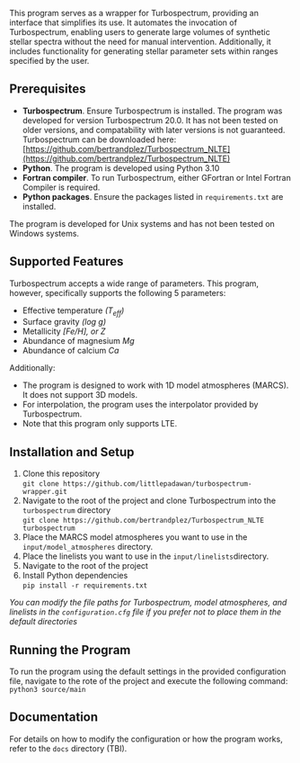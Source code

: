 This program serves as a wrapper for Turbospectrum, providing an interface that simplifies its use. It automates the invocation of Turbospectrum, enabling users to generate large volumes of synthetic stellar spectra without the need for manual intervention. Additionally, it includes functionality for generating stellar parameter sets within ranges specified by the user. 

## Prerequisites
- **Turbospectrum**. Ensure Turbospectrum is installed. The program was developed for version Turbospectrum 20.0. It has not been tested on older versions, and compatability with later versions is not guaranteed. Turbospectrum can be downloaded here: [https://github.com/bertrandplez/Turbospectrum_NLTE](https://github.com/bertrandplez/Turbospectrum_NLTE)
- **Python**. The program is developed using Python 3.10
- **Fortran compiler**. To run Turbospectrum, either GFortran or Intel Fortran Compiler is required.
- **Python packages**. Ensure the packages listed in `requirements.txt` are installed.

The program is developed for Unix systems and has not been tested on Windows systems. 

## Supported Features
Turbospectrum accepts a wide range of parameters. This program, however, specifically supports the following 5 parameters:
- Effective temperature *(T<sub>eff</sub>)*
- Surface gravity *(log g)*
- Metallicity *\[Fe/H], or Z*
- Abundance of magnesium *Mg*
- Abundance of calcium *Ca*

Additionally:
- The program is designed to work with 1D model atmospheres (MARCS). It does not support 3D models.
- For interpolation, the program uses the interpolator provided by Turbospectrum.
- Note that this program only supports LTE.

## Installation and Setup
1. Clone this repository <br>
`git clone https://github.com/littlepadawan/turbospectrum-wrapper.git`
2. Navigate to the root of the project and clone Turbospectrum into the `turbospectrum` directory<br>
`git clone https://github.com/bertrandplez/Turbospectrum_NLTE turbospectrum`
3. Place the MARCS model atmospheres you want to use in the `input/model_atmospheres` directory.
4. Place the linelists you want to use in the `input/linelists`directory.
5. Navigate to the root of the project
6. Install Python dependencies <br>
`pip install -r requirements.txt`

*You can modify the file paths for Turbospectrum, model atmospheres, and linelists in the `configuration.cfg` file if you prefer not to place them in the default directories*

## Running the Program
To run the program using the default settings in the provided configuration file, navigate to the rote of the project and execute the following command: <br>
`python3 source/main`

## Documentation
For details on how to modify the configuration or how the program works, refer to the `docs` directory (TBI).
